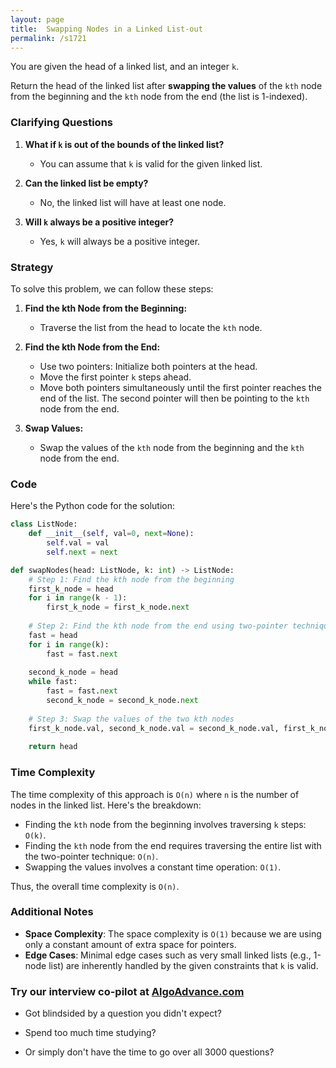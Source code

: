 ```yaml
---
layout: page
title:  Swapping Nodes in a Linked List-out
permalink: /s1721
---
```


You are given the head of a linked list, and an integer `k`.

Return the head of the linked list after **swapping the values** of the `kth` node from the beginning and the `kth` node from the end (the list is 1-indexed).

### Clarifying Questions
1. **What if `k` is out of the bounds of the linked list?** 
    - You can assume that `k` is valid for the given linked list.
    
2. **Can the linked list be empty?**
    - No, the linked list will have at least one node.

3. **Will `k` always be a positive integer?**
    - Yes, `k` will always be a positive integer.

### Strategy

To solve this problem, we can follow these steps:
1. **Find the kth Node from the Beginning:**
   - Traverse the list from the head to locate the `kth` node.

2. **Find the kth Node from the End:**
   - Use two pointers: Initialize both pointers at the head. 
   - Move the first pointer `k` steps ahead.
   - Move both pointers simultaneously until the first pointer reaches the end of the list. The second pointer will then be pointing to the `kth` node from the end.

3. **Swap Values:**
   - Swap the values of the `kth` node from the beginning and the `kth` node from the end.

### Code

Here's the Python code for the solution:

```python
class ListNode:
    def __init__(self, val=0, next=None):
        self.val = val
        self.next = next

def swapNodes(head: ListNode, k: int) -> ListNode:
    # Step 1: Find the kth node from the beginning
    first_k_node = head
    for i in range(k - 1):
        first_k_node = first_k_node.next
    
    # Step 2: Find the kth node from the end using two-pointer technique
    fast = head
    for i in range(k):
        fast = fast.next
    
    second_k_node = head
    while fast:
        fast = fast.next
        second_k_node = second_k_node.next
    
    # Step 3: Swap the values of the two kth nodes
    first_k_node.val, second_k_node.val = second_k_node.val, first_k_node.val
    
    return head
```

### Time Complexity

The time complexity of this approach is `O(n)` where `n` is the number of nodes in the linked list. Here's the breakdown:
- Finding the `kth` node from the beginning involves traversing `k` steps: `O(k)`.
- Finding the `kth` node from the end requires traversing the entire list with the two-pointer technique: `O(n)`.
- Swapping the values involves a constant time operation: `O(1)`.

Thus, the overall time complexity is `O(n)`.

### Additional Notes

- **Space Complexity**: The space complexity is `O(1)` because we are using only a constant amount of extra space for pointers.
- **Edge Cases**: Minimal edge cases such as very small linked lists (e.g., 1-node list) are inherently handled by the given constraints that `k` is valid.


### Try our interview co-pilot at [AlgoAdvance.com](https://algoAdvance.com)

- Got blindsided by a question you didn't expect?

- Spend too much time studying?

- Or simply don't have the time to go over all 3000 questions?


